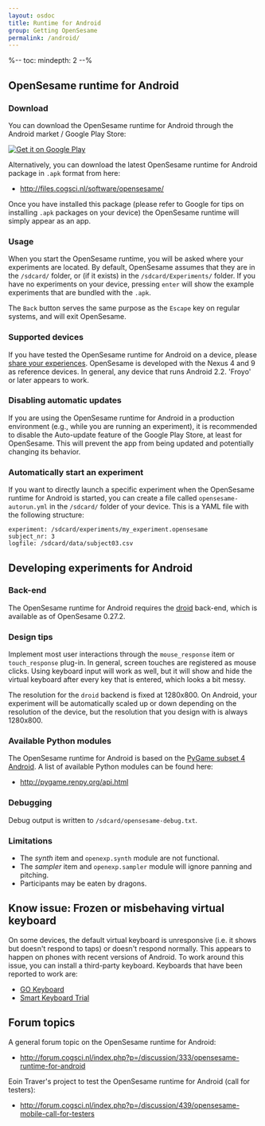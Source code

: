 ```yaml
---
layout: osdoc
title: Runtime for Android
group: Getting OpenSesame
permalink: /android/
---
```


%--
toc:
 mindepth: 2
--%

## OpenSesame runtime for Android

### Download

You can download the OpenSesame runtime for Android through the Android market / Google Play Store:

<a href="https://play.google.com/store/apps/details?id=nl.cogsci.opensesame" style="border:none;">
  <img alt="Get it on Google Play"
       src="https://developer.android.com/images/brand/en_generic_rgb_wo_45.png" />
</a>

Alternatively, you can download the latest OpenSesame runtime for Android package in `.apk` format from here:

- <http://files.cogsci.nl/software/opensesame/>

Once you have installed this package (please refer to Google for tips on installing `.apk` packages on your device) the OpenSesame runtime will simply appear as an app.

### Usage

When you start the OpenSesame runtime, you will be asked where your experiments are located. By default, OpenSesame assumes that they are in the `/sdcard/` folder, or (if it exists) in the `/sdcard/Experiments/` folder. If you have no experiments on your device, pressing `enter` will show the example experiments that are bundled with the `.apk`.

The `Back` button serves the same purpose as the `Escape` key on regular systems, and will exit OpenSesame.

### Supported devices

If you have tested the OpenSesame runtime for Android on a device, please [share your experiences][forum]. OpenSesame is developed with the Nexus 4 and 9 as reference devices. In general, any device that runs Android 2.2. 'Froyo' or later appears to work.

### Disabling automatic updates

If you are using the OpenSesame runtime for Android in a production environment (e.g., while you are running an experiment), it is recommended to disable the Auto-update feature of the Google Play Store, at least for OpenSesame. This will prevent the app from being updated and potentially changing its behavior.

### Automatically start an experiment

If you want to directly launch a specific experiment when the OpenSesame runtime for Android is started, you can create a file called `opensesame-autorun.yml` in the `/sdcard/` folder of your device. This is a YAML file with the following structure:

~~~
experiment: /sdcard/experiments/my_experiment.opensesame
subject_nr: 3
logfile: /sdcard/data/subject03.csv
~~~

## Developing experiments for Android

### Back-end

The OpenSesame runtime for Android requires the [droid] back-end, which is available as of OpenSesame 0.27.2.

### Design tips

Implement most user interactions through the `mouse_response` item or `touch_response` plug-in. In general, screen touches are registered as mouse clicks. Using keyboard input will work as well, but it will show and hide the virtual keyboard after every key that is entered, which looks a bit messy.

The resolution for the `droid` backend is fixed at 1280x800. On Android, your experiment will be automatically scaled up or down depending on the resolution of the device, but the resolution that you design with is always 1280x800.

### Available Python modules

The OpenSesame runtime for Android is based on the [PyGame subset 4 Android][pgs4a]. A list of available Python modules can be found here:

- <http://pygame.renpy.org/api.html>

### Debugging

Debug output is written to `/sdcard/opensesame-debug.txt`.

### Limitations

- The *synth* item and `openexp.synth` module are not functional.
- The *sampler* item and `openexp.sampler` module will ignore panning and pitching.
- Participants may be eaten by dragons.

## Know issue: Frozen or misbehaving virtual keyboard

On some devices, the default virtual keyboard is unresponsive (i.e. it shows but doesn't respond to taps) or doesn't respond normally. This appears to happen on phones with recent versions of Android. To work around this issue, you can install a third-party keyboard. Keyboards that have been reported to work are:

- [GO Keyboard](https://play.google.com/store/apps/details?id=com.jb.emoji.gokeyboard&hl=en)
- [Smart Keyboard Trial](https://play.google.com/store/apps/details?id=net.cdeguet.smartkeyboardtrial&hl=en)

## Forum topics

A general forum topic on the OpenSesame runtime for Android:

- <http://forum.cogsci.nl/index.php?p=/discussion/333/opensesame-runtime-for-android>

Eoin Traver's project to test the OpenSesame runtime for Android (call for testers):

- <http://forum.cogsci.nl/index.php?p=/discussion/439/opensesame-mobile-call-for-testers>

[google-play]: https://play.google.com/store/apps/details?id=nl.cogsci.opensesame
[forum]: http://forum.cogsci.nl/index.php?p=/discussion/333/a-video-of-opensesame-running-natively-on-android
[droid]: /back-ends/droid
[pgs4a]: http://pygame.renpy.org/
